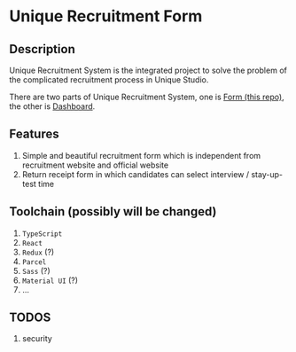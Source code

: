 # Unique Recruitment Form

## Description

Unique Recruitment System is the integrated project to solve the problem of the complicated recruitment process in Unique Studio.

There are two parts of Unique Recruitment System,
one is [Form (this repo)](https://github.com/UniqueStudio/UniqueRecruitmentForm),
the other is [Dashboard](https://github.com/UniqueStudio/UniqueRecruitmentDashboard).

## Features

1. Simple and beautiful recruitment form which is independent from recruitment website and official website
2. Return receipt form in which candidates can select interview / stay-up-test time

## Toolchain (possibly will be changed)

1. `TypeScript`
2. `React`
3. `Redux` (?)
4. `Parcel`
5. `Sass` (?)
6. `Material UI` (?)
7. ...

## TODOS

1. security